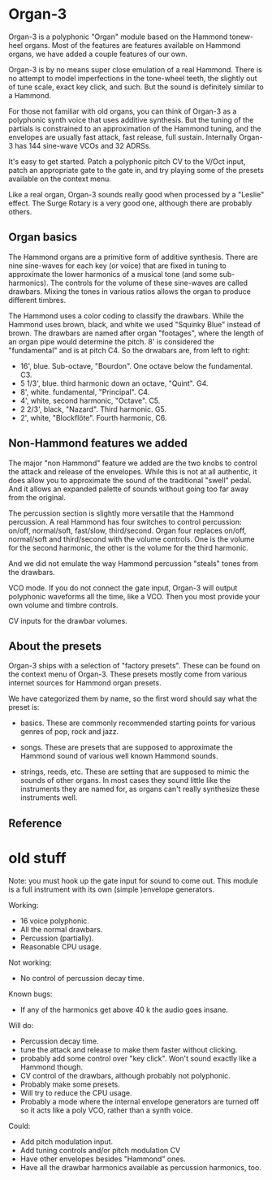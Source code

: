 # Organ-3

Organ-3 is a polyphonic "Organ" module based on the Hammond tonew-heel organs. Most of the features are features available on Hammond organs, we have added a couple features of our own.

Organ-3 is by no means super close emulation of a real Hammond. There is no attempt to model imperfections in the tone-wheel teeth, the slightly out of tune scale, exact key click, and such. But the sound is definitely similar to a Hammond.

For those not familiar with old organs, you can think of Organ-3 as a polyphonic synth voice that uses additive synthesis. But the tuning of the partials is constrained to an approximation of the Hammond tuning, and the envelopes are usually fast attack, fast release, full sustain. Internally Organ-3 has 144 sine-wave VCOs and 32 ADRSs.

It's easy to get started. Patch a polyphonic pitch CV to the V/Oct input, patch an appropriate gate to the gate in, and try playing some of the presets available on the context menu.

Like a real organ, Organ-3 sounds really good when processed by a "Leslie" effect. The Surge Rotary is a very good one, although there are probably others.

## Organ basics

The Hammond organs are a primitive form of additive synthesis. There are nine sine-waves for each key (or voice) that are fixed in tuning to approximate the lower harmonics of a musical tone (and some sub-harmonics). The controls for the volume of these sine-waves are called drawbars. Mixing the tones in various ratios allows the organ to produce different timbres.

The Hammond uses a color coding to classify the drawbars. While the Hammond uses brown, black, and white we used "Squinky Blue" instead of brown. The drawbars are named after organ "footages", where the length of an organ pipe would determine the pitch. 8' is considered the "fundamental" and is at pitch C4. So the drwabars are, from left to right:

* 16', blue. Sub-octave, "Bourdon". One octave below the fundamental. C3.
* 5 1/3', blue. third harmonic down an octave, "Quint". G4.
* 8', white. fundamental, "Principal". C4.
* 4', white, second harmonic, "Octave". C5.
* 2 2/3', black, "Nazard". Third harmonic. G5.
* 2', white, "Blockflöte". Fourth harmonic, C6.

## Non-Hammond features we added

The major "non Hammond" feature we added are the two knobs to control the attack and release of the envelopes. While this is not at all authentic, it does allow you to approximate the sound of the traditional "swell" pedal. And it allows an expanded palette of sounds without going too far away from the original.

The percussion section is slightly more versatile that the Hammond percussion. A real Hammond has four switches to control percussion: on/off, normal/soft, fast/slow, third/second. Organ four replaces on/off, normal/soft and third/second with the volume controls. One is the volume for the second harmonic, the other is the volume for the third harmonic.

And we did not emulate the way Hammond percussion "steals" tones from the drawbars.

VCO mode. If you do not connect the gate input, Organ-3 will output polyphonic waveforms all the time, like a VCO. Then you most provide your own volume and timbre controls.

CV inputs for the drawbar volumes.

## About the presets

Organ-3 ships with a selection of "factory presets". These can be found on the context menu of Organ-3. These presets mostly come from various internet sources for Hammond organ presets.

We have categorized them by name, so the first word should say what the preset is:

* basics. These are commonly recommended starting points for various genres of pop, rock and jazz.

* songs. These are presets that are supposed to approximate the Hammond sound of various well known Hammond sounds. 

* strings, reeds, etc. These are setting that are supposed to mimic the sounds of other organs. In most cases they sound little like the instruments they are named for, as organs can't really synthesize these instruments well.

## Reference


# old stuff

Note: you must hook up the gate input for sound to come out. This module is a full instrument with its own (simple )envelope generators.

Working:

* 16 voice polyphonic.
* All the normal drawbars.
* Percussion (partially).
* Reasonable CPU usage.

Not working:

* No control of percussion decay time.

Known bugs:

* If any of the harmonics get above 40 k the audio goes insane.

Will do:

* Percussion decay time.
* tune the attack and release to make them faster without clicking.
* probably add some control over "key click". Won't sound exactly like a Hammond though.
* CV control of the drawbars, although probably not polyphonic.
* Probably make some presets.
* Will try to reduce the CPU usage.
* Probably a mode where the internal envelope generators are turned off so it acts like a poly VCO, rather than a synth voice.

Could:

* Add pitch modulation input.
* Add tuning controls and/or pitch modulation CV
* Have other envelopes besides "Hammond" ones.
* Have all the drawbar harmonics available as percussion harmonics, too.
